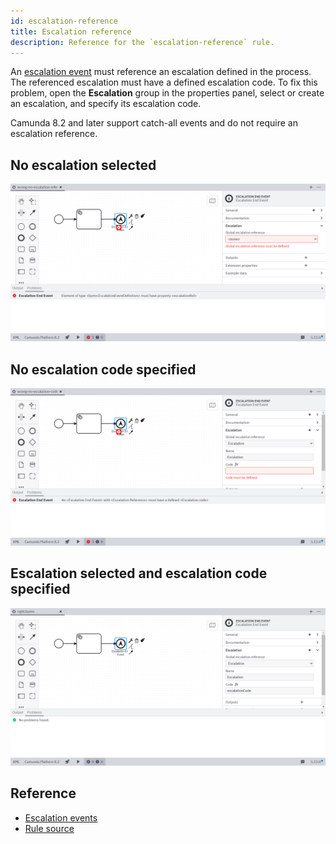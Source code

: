 ```yaml
---
id: escalation-reference
title: Escalation reference
description: Reference for the `escalation-reference` rule.
---
```


An [escalation event](../../../../bpmn/escalation-events/) must reference an escalation defined in the process. The referenced escalation must have a defined escalation code. To fix this problem, open the **Escalation** group in the properties panel, select or create an escalation, and specify its escalation code.

Camunda 8.2 and later support catch-all events and do not require an escalation reference.

## No escalation selected

![No escalation selected](./img/escalation-reference/wrong-no-escalation-reference.png)

## No escalation code specified

![No escalation code specified](./img/escalation-reference/wrong-no-escalation-code.png)

## Escalation selected and escalation code specified

![Escalation selected and escalation code specified](./img/escalation-reference/right.png)

## Reference

- [Escalation events](../../../../bpmn/escalation-events/)
- [Rule source](https://github.com/camunda/bpmnlint-plugin-camunda-compat/blob/main/rules/camunda-cloud/escalation-reference.js)
